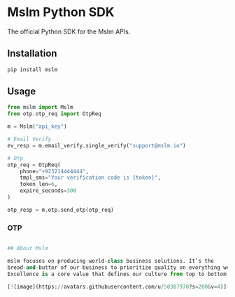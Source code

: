 # Mslm Python SDK

The official Python SDK for the Mslm APIs.

## Installation

```bash
pip install mslm
```

## Usage

```python
from mslm import Mslm
from otp.otp_req import OtpReq

m = Mslm("api_key")

# Email Verify
ev_resp = m.email_verify.single_verify("support@mslm.io")

# Otp
otp_req = OtpReq(
    phone="+923214444444",
    tmpl_sms="Your verification code is {token}",
    token_len=6,
    expire_seconds=300
)

otp_resp = m.otp.send_otp(otp_req)
```

### OTP
```python

## About Mslm

mslm focuses on producing world-class business solutions. It’s the
bread-and-butter of our business to prioritize quality on everything we touch.
Excellence is a core value that defines our culture from top to bottom.

[![image](https://avatars.githubusercontent.com/u/50307970?s=200&v=4)](https://mslm.io/)
